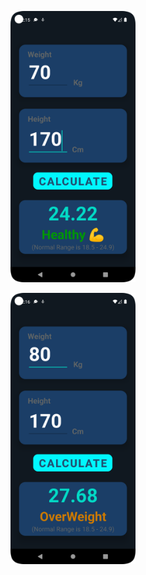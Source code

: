 <img width="200px" src='https://github.com/Mr-Anubhav-pandey/Android-Dev-Ws/blob/master/BMICalculator/Screenshot_20220829_001552.png' /></a>

<img width="200px" src='https://github.com/Mr-Anubhav-pandey/Android-Dev-Ws/blob/master/BMICalculator/Screenshot_20220829_001631.png' /></a>
